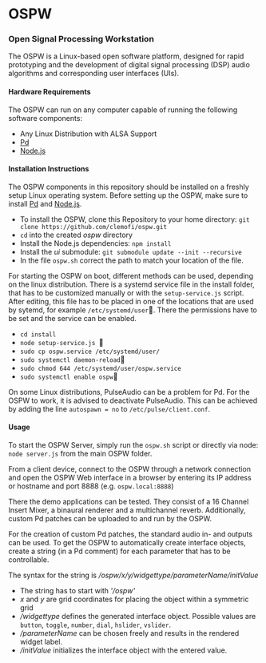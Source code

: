 # OSPW

### Open Signal Processing Workstation

The OSPW is a Linux-based open software platform, designed for rapid prototyping and the development of digital signal processing (DSP) audio algorithms and corresponding user interfaces (UIs).

#### Hardware Requirements

The OSPW can run on any computer capable of running the following software components:

- Any Linux Distribution with ALSA Support
- [Pd](https://github.com/pure-data/pure-data)
- [Node.js](https://nodejs.org/en/)

#### Installation Instructions

The OSPW components in this repository should be installed on a freshly setup Linux operating system. Before setting up the OSPW, make sure to install [Pd](https://github.com/pure-data/pure-data) and [Node.js](https://nodejs.org/en/).

- To install the OSPW, clone this Repository to your home directory: `git clone https://github.com/clemofi/ospw.git`
- `cd` into the created *ospw* directory
- Install the Node.js dependencies: `npm install`
- Install the *ui* submodule: `git submodule update --init --recursive`
- In the file `ospw.sh` correct the path to match your location of the file.

For starting the OSPW on boot, different methods can be used, depending on the linux distribution. There is a systemd service file in the install folder, that has to be customized manually or with the `setup-service.js` script. After editing, this file has to be placed in one of the locations that are used by sytemd, for example `/etc/systemd/user`. There the permissions have to be set and the service can be enabled.

- `cd install`
- `node setup-service.js `
- `sudo cp ospw.service /etc/systemd/user/`
- `sudo systemctl daemon-reload`
- `sudo chmod 644 /etc/systemd/user/ospw.service`
- `sudo systemctl enable ospw`

On some Linux distributions, PulseAudio can be a problem for Pd. For the OSPW to work, it is advised to deactivate PulseAudio. This can be achieved by adding the line `autospawn = no` to `/etc/pulse/client.conf`.

#### Usage

To start the OSPW Server, simply run the `ospw.sh` script or directly via node: `node server.js` from the main OSPW folder.

From a client device, connect to the OSPW through a network connection and open the OSPW Web interface in a browser by entering its IP address or hostname and port 8888 (e.g. `ospw.local:8888`)

There the demo applications can be tested. They consist of a 16 Channel Insert Mixer, a binaural renderer and a multichannel reverb.
Additionally, custom Pd patches can be uploaded to and run by the OSPW.

For the creation of custom Pd patches, the standard audio in- and outputs can be used.
To get the OSPW to automatically create interface objects, create a string (in a Pd comment) for each parameter that has to be controllable.

The syntax for the string is */ospw/x/y/widgettype/parameterName/initValue*

- The string has to start with *'/ospw'*
- *x* and *y* are grid coordinates for placing the object within a symmetric grid
- */widgettype* defines the generated interface object. Possible values are `button`, `toggle`, `number`, `dial`, `hslider`, `vslider`.
- */parameterName* can be chosen freely and results in the rendered widget label.
- */initValue* initializes the interface object with the entered value.

